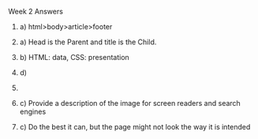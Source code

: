 Week 2 Answers


1. a) html>body>article>footer

2. a) Head is the Parent and title is the Child. 

3. b) HTML: data, CSS: presentation

4. d) <p>

5. 

6. c) Provide a description of the image for screen readers and search engines

7. c) Do the best it can, but the page might not look the way it is intended



